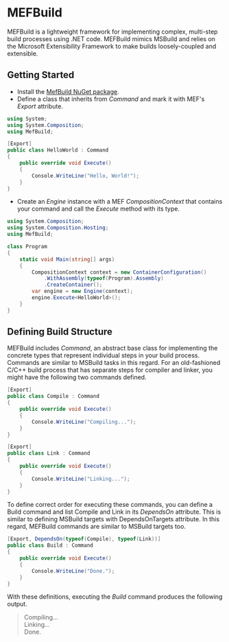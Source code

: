 MEFBuild
=========

MEFBuild is a lightweight framework for implementing complex, multi-step build processes using .NET code.
MEFBuild mimics MSBuild and relies on the Microsoft Extensibility Framework to make builds loosely-coupled and extensible.
      
Getting Started
---------------

* Install the [MefBuild NuGet package](https://www.nuget.org/packages/MefBuild).
* Define a class that inherits from *Command* and mark it with MEF's *Export* attribute.

```C#
using System;
using System.Composition;
using MefBuild;

[Export]
public class HelloWorld : Command
{
    public override void Execute()
    {
        Console.WriteLine("Hello, World!");
    }
}
```

* Create an *Engine* instance with a MEF *CompositionContext* that contains your command and call the *Execute* method with its type.

```C#
using System.Composition;
using System.Composition.Hosting;
using MefBuild;

class Program
{
    static void Main(string[] args)
    {
        CompositionContext context = new ContainerConfiguration()
            .WithAssembly(typeof(Program).Assembly)
            .CreateContainer();
        var engine = new Engine(context);
        engine.Execute<HelloWorld>();
    }
}
``` 

Defining Build Structure
------------------------

MEFBuild includes *Command*, an abstract base class for implementing the concrete types that represent individual steps in your build process. 
Commands are similar to MSBuild tasks in this regard. For an old-fashioned C/C++ build process that has separate steps for compiler and linker, 
you might have the following two commands defined.


```C#
[Export]
public class Compile : Command
{
    public override void Execute()
    {
        Console.WriteLine("Compiling...");
    }
}

[Export]
public class Link : Command
{
    public override void Execute()
    {
        Console.WriteLine("Linking...");
    }
}
```

To define correct order for executing these commands, you can define a Build command and list Compile and Link in its *DependsOn* attribute. 
This is similar to defining MSBuild targets with DependsOnTargets attribute. In this regard, MEFBuild commands are similar to 
MSBuild targets too.

```C#
[Export, DependsOn(typeof(Compile), typeof(Link))]
public class Build : Command
{
    public override void Execute()
    {
        Console.WriteLine("Done.");
    }
}
```

With these definitions, executing the *Build* command produces the following output.

> Compiling...  
> Linking...  
> Done.  
